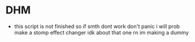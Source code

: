 # DHM
- this script is not finished so if smth dont work don't panic i will prob make a stomp effect changer idk about that one rn im making a dummy
